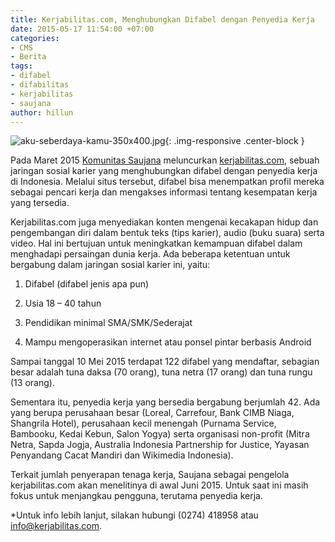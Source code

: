 ```yaml
---
title: Kerjabilitas.com, Menghubungkan Difabel dengan Penyedia Kerja
date: 2015-05-17 11:54:00 +07:00
categories:
- CMS
- Berita
tags:
- difabel
- difabilitas
- kerjabilitas
- saujana
author: hillun
---
```


![aku-seberdaya-kamu-350x400.jpg](/uploads/aku-seberdaya-kamu-350x400.jpg){: .img-responsive .center-block }

Pada Maret 2015 [Komunitas Saujana](http://saujana.org/) meluncurkan [kerjabilitas.com](http://kerjabilitas.com/), sebuah jaringan sosial karier yang menghubungkan difabel dengan penyedia kerja di Indonesia. Melalui situs tersebut, difabel bisa menempatkan profil mereka sebagai pencari kerja dan mengakses informasi tentang kesempatan kerja yang tersedia.

Kerjabilitas.com juga menyediakan konten mengenai kecakapan hidup dan pengembangan diri dalam bentuk teks (tips karier), audio (buku suara) serta video. Hal ini bertujuan untuk meningkatkan kemampuan difabel dalam menghadapi persaingan dunia kerja. Ada beberapa ketentuan untuk bergabung dalam jaringan sosial karier ini, yaitu:

1. Difabel (difabel jenis apa pun)

2. Usia 18 – 40 tahun

3. Pendidikan minimal SMA/SMK/Sederajat

4. Mampu mengoperasikan internet atau ponsel pintar berbasis Android

Sampai tanggal 10 Mei 2015 terdapat 122 difabel yang mendaftar, sebagian besar adalah tuna daksa (70 orang), tuna netra (17 orang) dan tuna rungu (13 orang).

Sementara itu, penyedia kerja yang bersedia bergabung berjumlah 42. Ada yang berupa perusahaan besar (Loreal, Carrefour, Bank CIMB Niaga, Shangrila Hotel), perusahaan kecil menengah (Purnama Service, Bambooku, Kedai Kebun, Salon Yogya) serta organisasi non-profit (Mitra Netra, Sapda Jogja, Australia Indonesia Partnership for Justice, Yayasan Penyandang Cacat Mandiri dan Wikimedia Indonesia).

Terkait jumlah penyerapan tenaga kerja, Saujana sebagai pengelola kerjabilitas.com akan menelitinya di awal Juni 2015. Untuk saat ini masih fokus untuk menjangkau pengguna, terutama penyedia kerja.

*Untuk info lebih lanjut, silakan hubungi (0274) 418958 atau info@kerjabilitas.com.